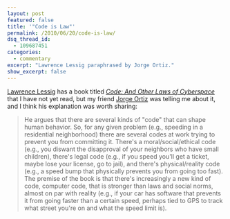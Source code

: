 ```yaml
---
layout: post
featured: false
title: '"Code is Law"'
permalink: /2010/06/20/code-is-law/
dsq_thread_id:
  - 109687451
categories:
  - commentary
excerpt: "Lawrence Lessig paraphrased by Jorge Ortiz."
show_excerpt: false
---
```

[Lawrence Lessig][1] has a book titled [*Code: And Other Laws of Cyberspace*][2] that I have not yet read, but my friend [Jorge Ortiz][3] was telling me about it, and I think his explanation was worth sharing:

> He argues that there are several kinds of "code" that can shape human behavior. So, for any given problem (e.g., speeding in a residential neighborhood) there are several codes at work trying to prevent you from committing it. There's a moral/social/ethical code (e.g., you diswant the disapproval of your neighbors who have small children), there's legal code (e.g., if you speed you'll get a ticket, maybe lose your license, go to jail), and there's physical/reality code (e.g., a speed bump that physically prevents you from going too fast). The premise of the book is that there's increasingly a new kind of code, computer code, that is stronger than laws and social norms, almost on par with reality (e.g., if your car has software that prevents it from going faster than a certain speed, perhaps tied to GPS to track what street you're on and what the speed limit is).

 [1]: http://en.wikipedia.org/wiki/Lawrence_Lessig
 [2]: http://codev2.cc/
 [3]: http://twitter.com/jorgeortiz85
